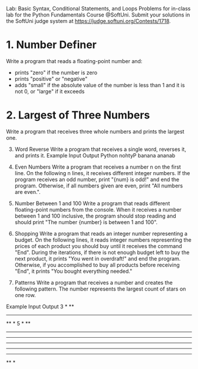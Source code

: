 Lab: Basic Syntax, Conditional Statements, and Loops
Problems for in-class lab for the Python Fundamentals Course @SoftUni. 
Submit your solutions in the SoftUni judge system at https://judge.softuni.org/Contests/1718.

# 1.	Number Definer
Write a program that reads a floating-point number and:
-	prints "zero" if the number is zero
-	prints "positive" or "negative"
-	adds "small" if the absolute value of the number is less than 1 and it is not 0, or "large" if it exceeds 


# 2.	Largest of Three Numbers
Write a program that receives three whole numbers and prints the largest one.

 
3.	Word Reverse
Write a program that receives a single word, reverses it, and prints it.
Example
Input	Output
Python	nohtyP
banana	ananab

4.	Even Numbers
Write a program that receives a number n on the first line. On the following n lines, it receives different integer numbers. If the program receives an odd number, print "{num} is odd!" and end the program. Otherwise, if all numbers given are even, print "All numbers are even.".
 
5.	Number Between 1 and 100
Write a program that reads different floating-point numbers from the console. When it receives a number between 1 and 100 inclusive, the program should stop reading and should print "The number {number} is between 1 and 100".

 
6.	Shopping
Write a program that reads an integer number representing a budget. On the following lines, it reads integer numbers representing the prices of each product you should buy until it receives the command "End".
During the iterations, if there is not enough budget left to buy the next product, it prints "You went in overdraft!" and end the program.
Otherwise, if you accomplished to buy all products before receiving "End", it prints "You bought everything needed."

7.	Patterns
Write a program that receives a number and creates the following pattern. The number represents the largest count of stars on one row.
 
Example
Input	Output
3	*
**
***
**
*
5	*
**
***
****
*****
****
***
**
*
